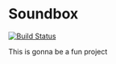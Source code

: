 # Soundbox

[![Build Status](https://travis-ci.org/abstractKnowledge/soundbox.svg?branch=master)](https://travis-ci.org/abstractKnowledge/soundbox)

This is gonna be a fun project

